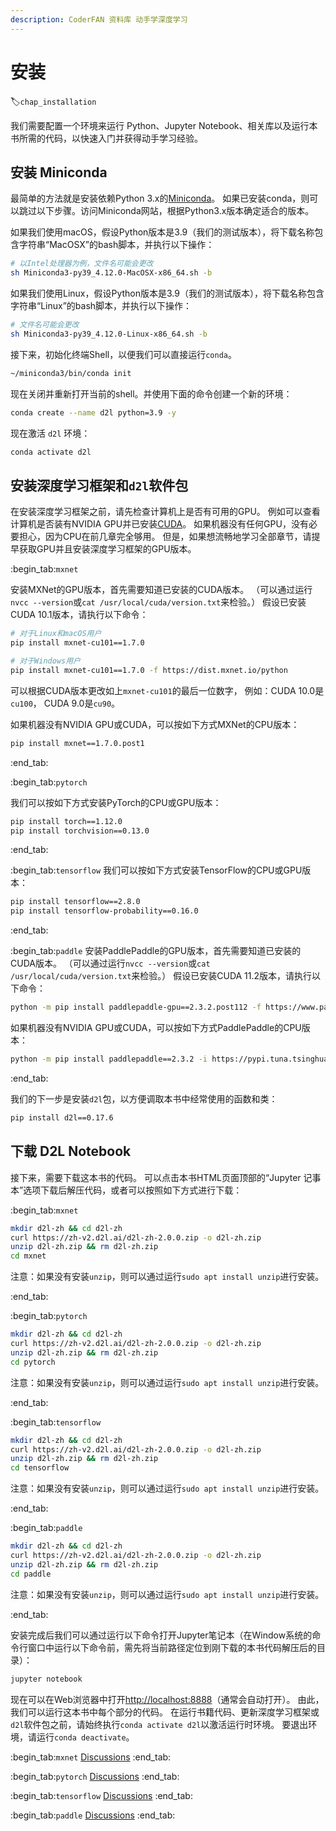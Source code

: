 ```yaml
---
description: CoderFAN 资料库 动手学深度学习
---
```


# 安装
:label:`chap_installation`

我们需要配置一个环境来运行 Python、Jupyter Notebook、相关库以及运行本书所需的代码，以快速入门并获得动手学习经验。

## 安装 Miniconda

最简单的方法就是安装依赖Python 3.x的[Miniconda](https://conda.io/en/latest/miniconda.html)。
如果已安装conda，则可以跳过以下步骤。访问Miniconda网站，根据Python3.x版本确定适合的版本。

如果我们使用macOS，假设Python版本是3.9（我们的测试版本），将下载名称包含字符串“MacOSX”的bash脚本，并执行以下操作：

```bash
# 以Intel处理器为例，文件名可能会更改
sh Miniconda3-py39_4.12.0-MacOSX-x86_64.sh -b
```


如果我们使用Linux，假设Python版本是3.9（我们的测试版本），将下载名称包含字符串“Linux”的bash脚本，并执行以下操作：

```bash
# 文件名可能会更改
sh Miniconda3-py39_4.12.0-Linux-x86_64.sh -b
```


接下来，初始化终端Shell，以便我们可以直接运行`conda`。

```bash
~/miniconda3/bin/conda init
```


现在关闭并重新打开当前的shell。并使用下面的命令创建一个新的环境：

```bash
conda create --name d2l python=3.9 -y
```


现在激活 `d2l` 环境：

```bash
conda activate d2l
```


## 安装深度学习框架和`d2l`软件包

在安装深度学习框架之前，请先检查计算机上是否有可用的GPU。
例如可以查看计算机是否装有NVIDIA GPU并已安装[CUDA](https://developer.nvidia.com/cuda-downloads)。
如果机器没有任何GPU，没有必要担心，因为CPU在前几章完全够用。
但是，如果想流畅地学习全部章节，请提早获取GPU并且安装深度学习框架的GPU版本。


:begin_tab:`mxnet`

安装MXNet的GPU版本，首先需要知道已安装的CUDA版本。
（可以通过运行`nvcc --version`或`cat /usr/local/cuda/version.txt`来检验。）
假设已安装CUDA 10.1版本，请执行以下命令：

```bash
# 对于Linux和macOS用户
pip install mxnet-cu101==1.7.0

# 对于Windows用户
pip install mxnet-cu101==1.7.0 -f https://dist.mxnet.io/python
```


可以根据CUDA版本更改如上`mxnet-cu101`的最后一位数字，
例如：CUDA 10.0是`cu100`， CUDA 9.0是`cu90`。


如果机器没有NVIDIA GPU或CUDA，可以按如下方式MXNet的CPU版本：

```bash
pip install mxnet==1.7.0.post1
```


:end_tab:


:begin_tab:`pytorch`

我们可以按如下方式安装PyTorch的CPU或GPU版本：

```bash
pip install torch==1.12.0
pip install torchvision==0.13.0
```


:end_tab:

:begin_tab:`tensorflow`
我们可以按如下方式安装TensorFlow的CPU或GPU版本：

```bash
pip install tensorflow==2.8.0
pip install tensorflow-probability==0.16.0
```


:end_tab:

:begin_tab:`paddle`
安装PaddlePaddle的GPU版本，首先需要知道已安装的CUDA版本。
（可以通过运行`nvcc --version`或`cat /usr/local/cuda/version.txt`来检验。）
假设已安装CUDA 11.2版本，请执行以下命令：

```bash
python -m pip install paddlepaddle-gpu==2.3.2.post112 -f https://www.paddlepaddle.org.cn/whl/linux/mkl/avx/stable.html
```


如果机器没有NVIDIA GPU或CUDA，可以按如下方式PaddlePaddle的CPU版本：

```bash
python -m pip install paddlepaddle==2.3.2 -i https://pypi.tuna.tsinghua.edu.cn/simple
```


:end_tab:

我们的下一步是安装`d2l`包，以方便调取本书中经常使用的函数和类：

```bash
pip install d2l==0.17.6
```


## 下载 D2L Notebook

接下来，需要下载这本书的代码。
可以点击本书HTML页面顶部的“Jupyter 记事本”选项下载后解压代码，或者可以按照如下方式进行下载：


:begin_tab:`mxnet`

```bash
mkdir d2l-zh && cd d2l-zh
curl https://zh-v2.d2l.ai/d2l-zh-2.0.0.zip -o d2l-zh.zip
unzip d2l-zh.zip && rm d2l-zh.zip
cd mxnet
```


注意：如果没有安装`unzip`，则可以通过运行`sudo apt install unzip`进行安装。

:end_tab:


:begin_tab:`pytorch`

```bash
mkdir d2l-zh && cd d2l-zh
curl https://zh-v2.d2l.ai/d2l-zh-2.0.0.zip -o d2l-zh.zip
unzip d2l-zh.zip && rm d2l-zh.zip
cd pytorch
```


注意：如果没有安装`unzip`，则可以通过运行`sudo apt install unzip`进行安装。

:end_tab:


:begin_tab:`tensorflow`

```bash
mkdir d2l-zh && cd d2l-zh
curl https://zh-v2.d2l.ai/d2l-zh-2.0.0.zip -o d2l-zh.zip
unzip d2l-zh.zip && rm d2l-zh.zip
cd tensorflow
```


注意：如果没有安装`unzip`，则可以通过运行`sudo apt install unzip`进行安装。

:end_tab:


:begin_tab:`paddle`

```bash
mkdir d2l-zh && cd d2l-zh
curl https://zh-v2.d2l.ai/d2l-zh-2.0.0.zip -o d2l-zh.zip
unzip d2l-zh.zip && rm d2l-zh.zip
cd paddle
```


注意：如果没有安装`unzip`，则可以通过运行`sudo apt install unzip`进行安装。

:end_tab:


安装完成后我们可以通过运行以下命令打开Jupyter笔记本（在Window系统的命令行窗口中运行以下命令前，需先将当前路径定位到刚下载的本书代码解压后的目录）：

```bash
jupyter notebook
```


现在可以在Web浏览器中打开<http://localhost:8888>（通常会自动打开）。
由此，我们可以运行这本书中每个部分的代码。
在运行书籍代码、更新深度学习框架或`d2l`软件包之前，请始终执行`conda activate d2l`以激活运行时环境。
要退出环境，请运行`conda deactivate`。



:begin_tab:`mxnet`
[Discussions](https://discuss.d2l.ai/t/2082)
:end_tab:

:begin_tab:`pytorch`
[Discussions](https://discuss.d2l.ai/t/2083)
:end_tab:

:begin_tab:`tensorflow`
[Discussions](https://discuss.d2l.ai/t/2084)
:end_tab:

:begin_tab:`paddle`
[Discussions](https://discuss.d2l.ai/t/11679)
:end_tab:
